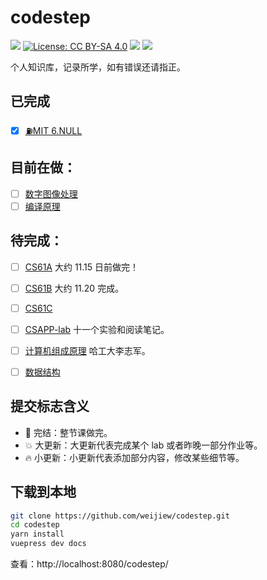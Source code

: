 # codestep

[![](https://img.shields.io/badge/Github%20Pages-CodeStep-brightgreen)](https://weijiew.com/codestep/#/) 
[![License: CC BY-SA 4.0](https://img.shields.io/github/license/weijiew/codestep?color=265ca2&labelColor=212c42)](http://creativecommons.org/licenses/by-sa/4.0/)
[![](https://img.shields.io/badge/blog-weijiew-blue.svg)](https://weijiew.com)
[![](https://img.shields.io/badge/%E5%85%AC%E4%BC%97%E5%8F%B7%F0%9F%8D%A7-%20codestep-212c42?labelColor=0078d6)](https://gitee.com/weijiew/pic/raw/master/img/qrcode_for_gh_7aaff8b152d0_258.jpg)

个人知识库，记录所学，如有错误还请指正。

## 已完成

- [x] [⛽MIT 6.NULL](https://weijiew.com/codestep/book/missing/ch0.html)

## 目前在做：

- [ ] [数字图像处理](https://weijiew.com/codestep/book/img/ch0.html)
- [ ] [编译原理](https://weijiew.com/codestep/book/compile/ch0.html)

## 待完成：

- [ ] [CS61A](https://weijiew.com/codestep/book/cs61a/ch0.html) 大约 11.15 日前做完！
- [ ] [CS61B](https://weijiew.com/codestep/book/cs61b/ch0.html) 大约 11.20 完成。

- [ ] [CS61C]()
- [ ] [CSAPP-lab](https://weijiew.com/codestep/book/csapp/ch1.html) 十一个实验和阅读笔记。
- [ ] [计算机组成原理](https://weijiew.com/codestep/book/co/ch0.html) 哈工大李志军。

- [ ] [数据结构]()
## 提交标志含义

* 🚀 完结：整节课做完。
* 💥 大更新：大更新代表完成某个 lab 或者昨晚一部分作业等。
* 🔥 小更新：小更新代表添加部分内容，修改某些细节等。

## 下载到本地

```bash
git clone https://github.com/weijiew/codestep.git
cd codestep
yarn install
vuepress dev docs
```

查看：http://localhost:8080/codestep/